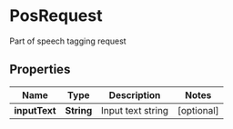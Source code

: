 

# PosRequest

Part of speech tagging request

## Properties

| Name | Type | Description | Notes |
|------------ | ------------- | ------------- | -------------|
|**inputText** | **String** | Input text string |  [optional] |



